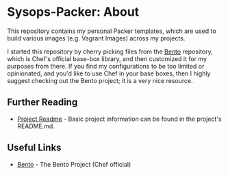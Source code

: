 Sysops-Packer: About
====================

This repository contains my personal Packer templates, which are used
to build various images (e.g. Vagrant Images) across my projects.

I started this repository by cherry picking files from the [Bento](https://github.com/chef/bento)
repository, which is Chef's official base-box library, and then customized
it for my purposes from there.  If you find my configurations to be
too limited or opinionated, and you'd like to use Chef in your base
boxes, then I highly suggest checking out the Bento project; it is a
very nice resource.

## Further Reading

* [Project Readme](../README.md) - Basic project information can be
found in the project's README.md.

## Useful Links

* [Bento](https://github.com/chef/bento) - The Bento Project (Chef official)